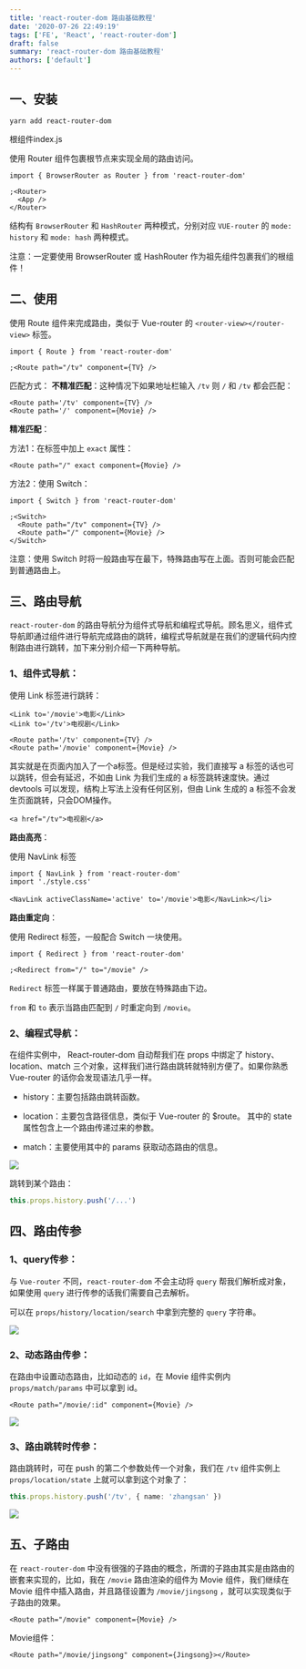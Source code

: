 ```yaml
---
title: 'react-router-dom 路由基础教程'
date: '2020-07-26 22:49:19'
tags: ['FE', 'React', 'react-router-dom']
draft: false
summary: 'react-router-dom 路由基础教程'
authors: ['default']
---
```


## 一、安装

```shell
yarn add react-router-dom
```

根组件index.js

使用 Router 组件包裹根节点来实现全局的路由访问。

```tsx
import { BrowserRouter as Router } from 'react-router-dom'

;<Router>
  <App />
</Router>
```

结构有 `BrowserRouter` 和 `HashRouter` 两种模式，分别对应 `VUE-router` 的 `mode: history` 和 `mode: hash` 两种模式。

注意：一定要使用 BrowserRouter 或 HashRouter 作为祖先组件包裹我们的根组件！

## 二、使用

使用 Route 组件来完成路由，类似于 Vue-router 的 `<router-view></router-view>` 标签。

```tsx
import { Route } from 'react-router-dom'

;<Route path="/tv" component={TV} />
```

匹配方式：
**不精准匹配**：这种情况下如果地址栏输入 `/tv` 则 `/` 和 `/tv` 都会匹配：

```tsx
<Route path='/tv' component={TV} />
<Route path='/' component={Movie} />
```

**精准匹配**：

方法1：在标签中加上 `exact` 属性：

```tsx
<Route path="/" exact component={Movie} />
```

方法2：使用 Switch：

```tsx
import { Switch } from 'react-router-dom'

;<Switch>
  <Route path="/tv" component={TV} />
  <Route path="/" component={Movie} />
</Switch>
```

注意：使用 Switch 时将一般路由写在最下，特殊路由写在上面。否则可能会匹配到普通路由上。

## 三、路由导航

`react-router-dom` 的路由导航分为组件式导航和编程式导航。顾名思义，组件式导航即通过组件进行导航完成路由的跳转，编程式导航就是在我们的逻辑代码内控制路由进行跳转，加下来分别介绍一下两种导航。

### 1、组件式导航：

使用 Link 标签进行跳转：

```tsx
<Link to='/movie'>电影</Link>
<Link to='/tv'>电视剧</Link>

<Route path='/tv' component={TV} />
<Route path='/movie' component={Movie} />
```

其实就是在页面内加入了一个a标签。但是经过实验，我们直接写 a 标签的话也可以跳转，但会有延迟，不如由 Link 为我们生成的 a 标签跳转速度快。通过 devtools 可以发现，结构上写法上没有任何区别，但由 Link 生成的 a 标签不会发生页面跳转，只会DOM操作。

```tsx
<a href="/tv">电视剧</a>
```

**路由高亮**：

使用 NavLink 标签

```tsx
import { NavLink } from 'react-router-dom'
import './style.css'

<NavLink activeClassName='active' to='/movie'>电影</NavLink></li>
```

**路由重定向**：

使用 Redirect 标签，一般配合 Switch 一块使用。

```tsx
import { Redirect } from 'react-router-dom'

;<Redirect from="/" to="/movie" />
```

`Redirect` 标签一样属于普通路由，要放在特殊路由下边。

`from` 和 `to` 表示当路由匹配到 `/` 时重定向到 `/movie`。

### 2、编程式导航：

在组件实例中， React-router-dom 自动帮我们在 props 中绑定了 history、location、match 三个对象，这样我们进行路由跳转就特别方便了。如果你熟悉 Vue-router 的话你会发现语法几乎一样。

- history：主要包括路由跳转函数。
- location：主要包含路径信息，类似于 Vue-router 的 $route。
  其中的 state 属性包含上一个路由传递过来的参数。

- match：主要使用其中的 params 获取动态路由的信息。

![](/static/images/blog/202007/react-router-dom_basic/img1.png)

跳转到某个路由：

```ts
this.props.history.push('/...')
```

## 四、路由传参

### 1、query传参：

与 `Vue-router` 不同，`react-router-dom` 不会主动将 `query` 帮我们解析成对象，如果使用 `query` 进行传参的话我们需要自己去解析。

可以在 `props/history/location/search` 中拿到完整的 `query` 字符串。

![](/static/images/blog/202007/react-router-dom_basic/img2.png)

### 2、动态路由传参：

在路由中设置动态路由，比如动态的 `id`，在 Movie 组件实例内 `props/match/params` 中可以拿到 id。

```tsx
<Route path="/movie/:id" component={Movie} />
```

![](/static/images/blog/202007/react-router-dom_basic/img3.png)

### 3、路由跳转时传参：

路由跳转时，可在 push 的第二个参数处传一个对象，我们在 `/tv` 组件实例上 `props/location/state` 上就可以拿到这个对象了：

```ts
this.props.history.push('/tv', { name: 'zhangsan' })
```

![](/static/images/blog/202007/react-router-dom_basic/img4.png)

## 五、子路由

在 `react-router-dom` 中没有很强的子路由的概念，所谓的子路由其实是由路由的嵌套来实现的，比如，我在 `/movie` 路由渲染的组件为 Movie 组件，我们继续在 Movie 组件中插入路由，并且路径设置为 `/movie/jingsong` ，就可以实现类似于子路由的效果。

```tsx
<Route path="/movie" component={Movie} />
```

Movie组件：

```tsx
<Route path="/movie/jingsong" component={Jingsong}></Route>
```

​
